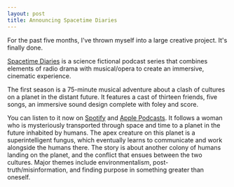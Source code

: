 ```yaml
---
layout: post
title: Announcing Spacetime Diaries
---
```


For the past five months, I've thrown myself into a large creative project. It's finally done.

[Spacetime Diaries](http://www.spacetimediaries.com) is a science fictional podcast series that combines elements of radio drama with musical/opera to create an immersive, cinematic experience. 

The first season is a 75-minute musical adventure about a clash of cultures on a planet in the distant future. It features a cast of thirteen friends, five songs, an immersive sound design complete with foley and score.

You can listen to it now on [Spotify](https://open.spotify.com/show/1fU7hT2uDZimzW7Hjwq94H?si=ZQvqvxWwRreM0XKP6PxeSg) and [Apple Podcasts](https://podcasts.apple.com/us/podcast/spacetime-diaries/id1545620431). It follows a woman who is mysteriously transported through space and time to a planet in the future inhabited by humans. The apex creature on this planet is a superintelligent fungus, which eventually learns to communicate and work alongside the humans there. The story is about another colony of humans landing on the planet, and the conflict that ensues between the two cultures. Major themes include environmentalism, post-truth/misinformation, and finding purpose in something greater than oneself. 
